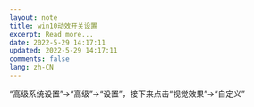```yaml
---
layout: note
title: win10动效开关设置
excerpt: Read more...
date: 2022-5-29 14:17:11
updated: 2022-5-29 14:17:11
comments: false
lang: zh-CN
---
```


“高级系统设置”→“高级”→“设置”，接下来点击“视觉效果”→“自定义”
  